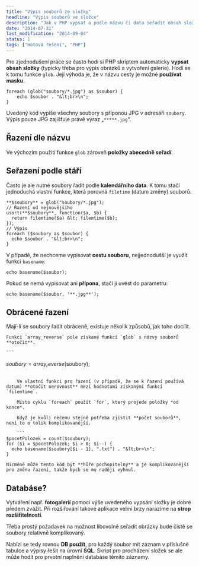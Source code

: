 ```yaml
---
title: "Výpis souborů ze složky"
headline: "Výpis souborů ve složce"
description: "Jak v PHP vypsat a podle názvu či data seřadit obsah složky."
date: "2014-07-31"
last_modification: "2014-09-04"
status: 1
tags: ["Hotová řešení", "PHP"]
---
```


Pro zjednodušení práce se často hodí si PHP skriptem automaticky **vypsat obsah složky** (typicky třeba pro výpis obrázků a vytvoření galerie). Hodí se k tomu funkce `glob`. Její výhoda je, že v názvu cesty je možné **používat masku**.

```
foreach (glob("soubory/*.jpg") as $soubor) {
    echo $soubor . "&lt;br>\n";
}
```

Uvedený kód vypíše všechny soubory s příponou JPG v adresáři `soubory`. Výpis pouze JPG zajišťuje právě výraz „`*****.jpg`“.

## Řazení dle názvu

Ve výchozím použití funkce `glob` zároveň **položky abecedně seřadí**.

## Seřazení podle stáří

Často je ale nutné soubory řadit podle **kalendářního data**. K tomu stačí jednoduchá vlastní funkce, která porovná `filetime` (datum změny) souborů.

```
**$soubory** = glob("soubory/*.jpg");
// Řazení od nejnovějšího
usort(**$soubory**, function($a, $b) {
  return filemtime($a) &lt; filemtime($b);
});
// Výpis
foreach ($soubory as $soubor) {
  echo $soubor . "&lt;br>\n";
}
```

V případě, že nechceme vypisovat **cestu souboru**, nejjednodušší je využít funkci `basename`:

```
echo basename($soubor);
```

Pokud se nemá vypisovat ani **přípona**, stačí ji uvést do parametru:

```
echo basename($soubor, '**.jpg**');
```

## Obrácené řazení

Mají-li se soubory řadit obráceně, existuje několik způsobů, jak toho docílit.

    Funkcí `array_reverse` pole získané funkcí `glob` s názvy souborů **otočit**.

    ```
$soubory = array_reverse($soubory);
```

    Ve vlastní funkci pro řazení (v případě, že se k řazení používá datum) **otočit nerovnost** mezi hodnotami získanými funkcí `filemtime`.

    Místo cyklu `foreach` použít `for`, který projede položky *od konce*.

    Když je kvůli něčemu stejně potřeba zjistit **počet souborů**, není to o tolik komplikovanější.

    ```
$pocetPolozek = count($soubory);
for ($i = $pocetPolozek; $i > 0; $i--) {
  echo basename($soubory[$i - 1], ".txt") . "&lt;br>\n";
}
```

    Nicméně může tento kód být **hůře pochopitelný** a je komplikovanější pro změnu řazení, takže bych se mu raději vyhnul.

## Databáse?

Vytváření např. **fotogalerií** pomocí výše uvedeného vypsání složky je dobré předem zvážit. Při rozšiřování takové aplikace velmi brzy narazíme na **strop rozšiřitelnosti**.

Třeba prostý požadavek na možnost libovolně seřadit obrázky bude čistě se soubory relativně komplikovaný.

Nabízí se tedy rovnou **DB použít**, pro každý soubor mít záznam v příslušné tabulce a výpisy řešit na úrovni **SQL**. Skript pro procházení složek se ale může hodit pro prvotní naplnění databáse těmito záznamy.